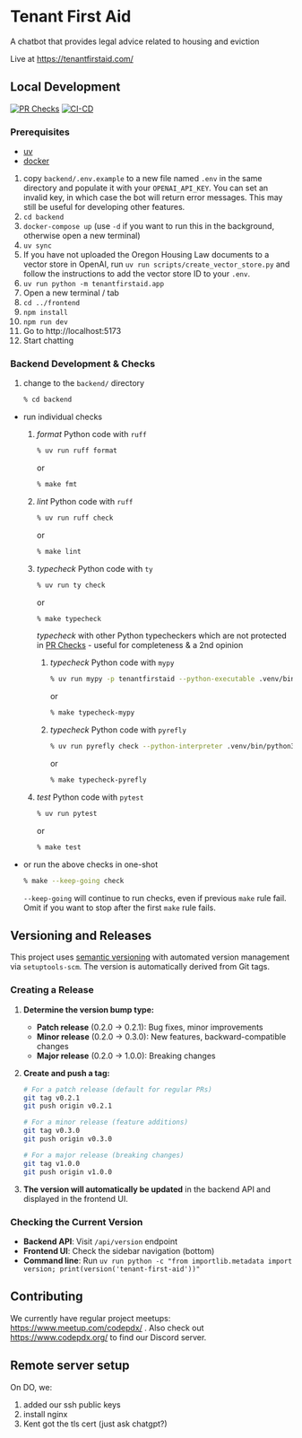 # Tenant First Aid

A chatbot that provides legal advice related to housing and eviction

Live at https://tenantfirstaid.com/

## Local Development

[![PR Checks](https://github.com/codeforpdx/tenantfirstaid/actions/workflows/pr-check.yml/badge.svg)](https://github.com/codeforpdx/tenantfirstaid/actions/workflows/pr-check.yml)
[![CI-CD](https://github.com/codeforpdx/tenantfirstaid/actions/workflows/deploy.yml/badge.svg)](https://github.com/codeforpdx/tenantfirstaid/actions/workflows/deploy.yml)

### Prerequisites
 - [uv](https://docs.astral.sh/uv/getting-started/installation/)
 - [docker](https://www.docker.com/)

1. copy `backend/.env.example` to a new file named `.env` in the same directory and populate it with your `OPENAI_API_KEY`. You can set an invalid key, in which case the bot will return error messages. This may still be useful for developing other features.
1. `cd backend`
1. `docker-compose up` (use `-d` if you want to run this in the background, otherwise open a new terminal)
1. `uv sync`
1. If you have not uploaded the Oregon Housing Law documents to a vector store in OpenAI, run `uv run scripts/create_vector_store.py` and follow the instructions to add the vector store ID to your `.env`.
1. `uv run python -m tenantfirstaid.app`
1. Open a new terminal / tab
1. `cd ../frontend`
1. `npm install`
1. `npm run dev`
1. Go to http://localhost:5173
1. Start chatting

### Backend Development & Checks

1. change to the `backend/` directory
   ```sh
   % cd backend
   ```
  - run individual checks
    1. *format* Python code with `ruff`
       ```sh
       % uv run ruff format
       ```
       or
       ```sh
       % make fmt
       ```
    1. *lint* Python code with `ruff`
       ```sh
       % uv run ruff check
       ```
       or
       ```sh
       % make lint
       ```
    1. *typecheck* Python code with `ty`
       ```sh
       % uv run ty check
       ```
       or
       ```sh
       % make typecheck
       ```

       *typecheck* with other Python typecheckers which are not protected in [PR Checks](.github/workflows/pr-check.yml) - useful for completeness & a 2nd opinion
       1. *typecheck* Python code with `mypy`
          ```sh
          % uv run mypy -p tenantfirstaid --python-executable .venv/bin/python3 --check-untyped-defs
          ```
          or
          ```sh
          % make typecheck-mypy
          ```
       1. *typecheck* Python code with `pyrefly`
          ```sh
          % uv run pyrefly check --python-interpreter .venv/bin/python3
          ```
          or
          ```sh
          % make typecheck-pyrefly
          ```
    1. *test* Python code with `pytest`
       ```sh
       % uv run pytest
       ```
       or
       ```sh
       % make test
       ```
  - or run the above checks in one-shot
    ```sh
    % make --keep-going check
    ```
    `--keep-going` will continue to run checks, even if previous `make` rule fail.  Omit if you want to stop after the first `make` rule fails.

## Versioning and Releases

This project uses [semantic versioning](https://semver.org/) with automated version management via `setuptools-scm`. The version is automatically derived from Git tags.

### Creating a Release

1. **Determine the version bump type:**
   - **Patch release** (0.2.0 → 0.2.1): Bug fixes, minor improvements
   - **Minor release** (0.2.0 → 0.3.0): New features, backward-compatible changes
   - **Major release** (0.2.0 → 1.0.0): Breaking changes

2. **Create and push a tag:**
   ```bash
   # For a patch release (default for regular PRs)
   git tag v0.2.1
   git push origin v0.2.1
   
   # For a minor release (feature additions)
   git tag v0.3.0
   git push origin v0.3.0
   
   # For a major release (breaking changes)
   git tag v1.0.0
   git push origin v1.0.0
   ```

3. **The version will automatically be updated** in the backend API and displayed in the frontend UI.

### Checking the Current Version

- **Backend API**: Visit `/api/version` endpoint
- **Frontend UI**: Check the sidebar navigation (bottom)
- **Command line**: Run `uv run python -c "from importlib.metadata import version; print(version('tenant-first-aid'))"`

## Contributing

We currently have regular project meetups: https://www.meetup.com/codepdx/ . Also check out https://www.codepdx.org/ to find our Discord server.

## Remote server setup
On DO, we:
1. added our ssh public keys
2. install nginx
3. Kent got the tls cert (just ask chatgpt?)